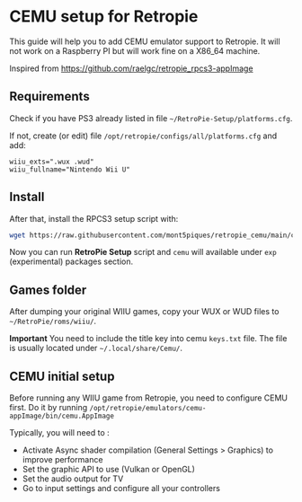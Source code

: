 # CEMU setup for Retropie

This guide will help you to add CEMU emulator support to Retropie. It will not work on a Raspberry PI but will work fine on a X86_64 machine.

Inspired from https://github.com/raelgc/retropie_rpcs3-appImage

## Requirements

Check if you have PS3 already listed in file `~/RetroPie-Setup/platforms.cfg`.

If not, create (or edit) file `/opt/retropie/configs/all/platforms.cfg` and add:

```
wiiu_exts=".wux .wud"
wiiu_fullname="Nintendo Wii U"
```

## Install

After that, install the RPCS3 setup script with:

```bash
wget https://raw.githubusercontent.com/mont5piques/retropie_cemu/main/cemu-appImage.sh -O ~/RetroPie-Setup/scriptmodules/emulators/cemu-appImage.sh
```

Now you can run **RetroPie Setup** script and `cemu` will available under `exp` (experimental) packages section.

## Games folder

After dumping your original WIIU games, copy your WUX or WUD files to `~/RetroPie/roms/wiiu/`.

**Important** You need to include the title key into cemu `keys.txt` file. The file is usually located under `~/.local/share/Cemu/`.

## CEMU initial setup

Before running any WIIU game from Retropie, you need to configure CEMU first. Do it by running `/opt/retropie/emulators/cemu-appImage/bin/cemu.AppImage`

Typically, you will need to :
* Activate Async shader compilation (General Settings > Graphics) to improve performance
* Set the graphic API to use (Vulkan or OpenGL)
* Set the audio output for TV
* Go to input settings and configure all your controllers
